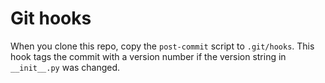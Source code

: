 # Git hooks
When you clone this repo, copy the `post-commit` script to `.git/hooks`. This hook tags the commit with a version number if the version string in `__init__.py` was changed.
